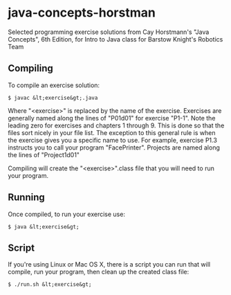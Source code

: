 # java-concepts-horstman
Selected programming exercise solutions from Cay Horstmann's "Java Concepts", 6th Edition, for Intro to Java class for Barstow Knight's Robotics Team

## Compiling

To compile an exercise solution:

    $ javac &lt;exercise&gt;.java

Where "&lt;exercise&gt;" is replaced by the name of the exercise. Exercises are generally named along the lines of "P01d01" for exercise "P1-1". Note the leading zero for exercises and chapters 1 through 9. This is done so that the files sort nicely in your file list. The exception to this general rule is when the exercise gives you a specific name to use. For example, exercise P1.3 instructs you to call your program "FacePrinter".  Projects are named along the lines of "Project1d01"

Compiling will create the "&lt;exercise&gt;".class file that you will need to run your program.

## Running

Once compiled, to run your exercise use:

    $ java &lt;exercise&gt;

## Script

If you're using Linux or Mac OS X, there is a script you can run that will compile, run your program, then clean up the created class file:

    $ ./run.sh &lt;exercise&gt;

